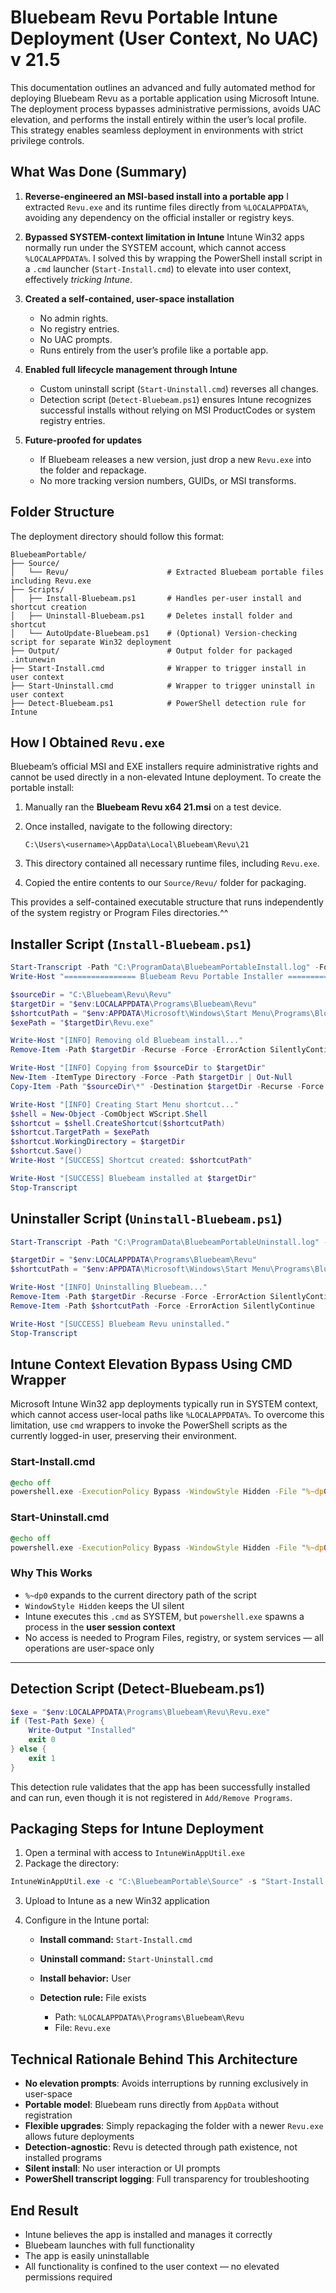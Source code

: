 # Bluebeam Revu Portable Intune Deployment (User Context, No UAC) v 21.5

This documentation outlines an advanced and fully automated method for deploying Bluebeam Revu as a portable application using Microsoft Intune. The deployment process bypasses administrative permissions, avoids UAC elevation, and performs the install entirely within the user’s local profile. This strategy enables seamless deployment in environments with strict privilege controls.


## What Was Done (Summary)

1. **Reverse-engineered an MSI-based install into a portable app**
   I extracted `Revu.exe` and its runtime files directly from `%LOCALAPPDATA%`, avoiding any dependency on the official installer or registry keys.

2. **Bypassed SYSTEM-context limitation in Intune**
   Intune Win32 apps normally run under the SYSTEM account, which cannot access `%LOCALAPPDATA%`.
   I solved this by wrapping the PowerShell install script in a `.cmd` launcher (`Start-Install.cmd`) to elevate into user context, effectively *tricking Intune*.

3. **Created a self-contained, user-space installation**

   * No admin rights.
   * No registry entries.
   * No UAC prompts.
   * Runs entirely from the user’s profile like a portable app.

4. **Enabled full lifecycle management through Intune**

   * Custom uninstall script (`Start-Uninstall.cmd`) reverses all changes.
   * Detection script (`Detect-Bluebeam.ps1`) ensures Intune recognizes successful installs without relying on MSI ProductCodes or system registry entries.

5. **Future-proofed for updates**

   * If Bluebeam releases a new version, just drop a new `Revu.exe` into the folder and repackage.
   * No more tracking version numbers, GUIDs, or MSI transforms.


## Folder Structure

The deployment directory should follow this format:

```
BluebeamPortable/
├── Source/
│   └── Revu/                      # Extracted Bluebeam portable files including Revu.exe
├── Scripts/
│   ├── Install-Bluebeam.ps1       # Handles per-user install and shortcut creation
│   ├── Uninstall-Bluebeam.ps1     # Deletes install folder and shortcut
│   └── AutoUpdate-Bluebeam.ps1    # (Optional) Version-checking script for separate Win32 deployment
├── Output/                        # Output folder for packaged .intunewin
├── Start-Install.cmd              # Wrapper to trigger install in user context
├── Start-Uninstall.cmd            # Wrapper to trigger uninstall in user context
├── Detect-Bluebeam.ps1            # PowerShell detection rule for Intune
```


## How I Obtained `Revu.exe`

Bluebeam’s official MSI and EXE installers require administrative rights and cannot be used directly in a non-elevated Intune deployment. To create the portable install:

1. Manually ran the **Bluebeam Revu x64 21.msi** on a test device.
2. Once installed, navigate to the following directory:

   ```
   C:\Users\<username>\AppData\Local\Bluebeam\Revu\21
   ```
3. This directory contained all necessary runtime files, including `Revu.exe`.
4. Copied the entire contents to our `Source/Revu/` folder for packaging.

This provides a self-contained executable structure that runs independently of the system registry or Program Files directories.^^


## Installer Script (`Install-Bluebeam.ps1`)

```powershell
Start-Transcript -Path "C:\ProgramData\BluebeamPortableInstall.log" -Force
Write-Host "================ Bluebeam Revu Portable Installer ================"

$sourceDir = "C:\Bluebeam\Revu\Revu"
$targetDir = "$env:LOCALAPPDATA\Programs\Bluebeam\Revu"
$shortcutPath = "$env:APPDATA\Microsoft\Windows\Start Menu\Programs\Bluebeam Revu.lnk"
$exePath = "$targetDir\Revu.exe"

Write-Host "[INFO] Removing old Bluebeam install..."
Remove-Item -Path $targetDir -Recurse -Force -ErrorAction SilentlyContinue

Write-Host "[INFO] Copying from $sourceDir to $targetDir"
New-Item -ItemType Directory -Force -Path $targetDir | Out-Null
Copy-Item -Path "$sourceDir\*" -Destination $targetDir -Recurse -Force

Write-Host "[INFO] Creating Start Menu shortcut..."
$shell = New-Object -ComObject WScript.Shell
$shortcut = $shell.CreateShortcut($shortcutPath)
$shortcut.TargetPath = $exePath
$shortcut.WorkingDirectory = $targetDir
$shortcut.Save()
Write-Host "[SUCCESS] Shortcut created: $shortcutPath"

Write-Host "[SUCCESS] Bluebeam installed at $targetDir"
Stop-Transcript
```


## Uninstaller Script (`Uninstall-Bluebeam.ps1`)

```powershell
Start-Transcript -Path "C:\ProgramData\BluebeamPortableUninstall.log" -Force

$targetDir = "$env:LOCALAPPDATA\Programs\Bluebeam\Revu"
$shortcutPath = "$env:APPDATA\Microsoft\Windows\Start Menu\Programs\Bluebeam Revu.lnk"

Write-Host "[INFO] Uninstalling Bluebeam..."
Remove-Item -Path $targetDir -Recurse -Force -ErrorAction SilentlyContinue
Remove-Item -Path $shortcutPath -Force -ErrorAction SilentlyContinue

Write-Host "[SUCCESS] Bluebeam Revu uninstalled."
Stop-Transcript
```


## Intune Context Elevation Bypass Using CMD Wrapper

Microsoft Intune Win32 app deployments typically run in SYSTEM context, which cannot access user-local paths like `%LOCALAPPDATA%`. To overcome this limitation, use `cmd` wrappers to invoke the PowerShell scripts as the currently logged-in user, preserving their environment.

### Start-Install.cmd

```cmd
@echo off
powershell.exe -ExecutionPolicy Bypass -WindowStyle Hidden -File "%~dp0Install-Bluebeam.ps1"
```

### Start-Uninstall.cmd

```cmd
@echo off
powershell.exe -ExecutionPolicy Bypass -WindowStyle Hidden -File "%~dp0Uninstall-Bluebeam.ps1"
```

### Why This Works

* `%~dp0` expands to the current directory path of the script
* `WindowStyle Hidden` keeps the UI silent
* Intune executes this `.cmd` as SYSTEM, but `powershell.exe` spawns a process in the **user session context**
* No access is needed to Program Files, registry, or system services — all operations are user-space only

---

## Detection Script (Detect-Bluebeam.ps1)

```powershell
$exe = "$env:LOCALAPPDATA\Programs\Bluebeam\Revu\Revu.exe"
if (Test-Path $exe) {
    Write-Output "Installed"
    exit 0
} else {
    exit 1
}
```

This detection rule validates that the app has been successfully installed and can run, even though it is not registered in `Add/Remove Programs`.


## Packaging Steps for Intune Deployment

1. Open a terminal with access to `IntuneWinAppUtil.exe`
2. Package the directory:

```powershell
IntuneWinAppUtil.exe -c "C:\BluebeamPortable\Source" -s "Start-Install.cmd" -o "C:\BluebeamPortable\Output"
```

3. Upload to Intune as a new Win32 application
4. Configure in the Intune portal:

   * **Install command:** `Start-Install.cmd`
   * **Uninstall command:** `Start-Uninstall.cmd`
   * **Install behavior:** User
   * **Detection rule:** File exists

     * Path: `%LOCALAPPDATA%\Programs\Bluebeam\Revu`
     * File: `Revu.exe`


## Technical Rationale Behind This Architecture

* **No elevation prompts**: Avoids interruptions by running exclusively in user-space
* **Portable model**: Bluebeam runs directly from `AppData` without registration
* **Flexible upgrades**: Simply repackaging the folder with a newer `Revu.exe` allows future deployments
* **Detection-agnostic**: Revu is detected through path existence, not installed programs
* **Silent install**: No user interaction or UI prompts
* **PowerShell transcript logging**: Full transparency for troubleshooting


## End Result

* Intune believes the app is installed and manages it correctly
* Bluebeam launches with full functionality
* The app is easily uninstallable
* All functionality is confined to the user context — no elevated permissions required


